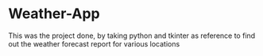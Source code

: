 # Weather-App
This was the project done, by taking python and tkinter as reference to find out the weather forecast report for various locations
